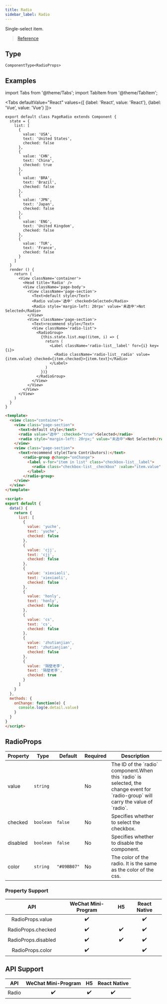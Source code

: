 ```yaml
---
title: Radio
sidebar_label: Radio
---
```


Single-select item.

> [Reference](https://developers.weixin.qq.com/miniprogram/dev/component/radio.html)

## Type

```tsx
ComponentType<RadioProps>
```

## Examples


import Tabs from '@theme/Tabs';
import TabItem from '@theme/TabItem';

<Tabs
  defaultValue="React"
  values={[
    {label: 'React', value: 'React'},
 {label: 'Vue', value: 'Vue'}
 ]}>
<TabItem value="React">

```tsx
export default class PageRadio extends Component {
  state = {
    list: [
      {
        value: 'USA',
        text: 'United States',
        checked: false
      },
      {
        value: 'CHN',
        text: 'China',
        checked: true
      },
      {
        value: 'BRA',
        text: 'Brazil',
        checked: false
      },
      {
        value: 'JPN',
        text: 'Japan',
        checked: false
      },
      {
        value: 'ENG',
        text: 'United Kingdom',
        checked: false
      },
      {
        value: 'TUR',
        text: 'France',
        checked: false
      }
    ]
  }
  render () {
    return (
      <View className='container'>
        <Head title='Radio' />
        <View className='page-body'>
          <View className='page-section'>
            <Text>default style</Text>
            <Radio value='选中' checked>Selected</Radio>
            <Radio style='margin-left: 20rpx' value='未选中'>Not Selected</Radio>
          </View>
          <View className='page-section'>
            <Text>recommend style</Text>
            <View className='radio-list'>
              <RadioGroup>
                {this.state.list.map((item, i) => {
                  return (
                    <Label className='radio-list__label' for={i} key={i}>
                      <Radio className='radio-list__radio' value={item.value} checked={item.checked}>{item.text}</Radio>
                    </Label>
                  )
                })}
              </RadioGroup>
            </View>
          </View>
        </View>
      </View>
    )
  }
}
```
</TabItem>

<TabItem value="Vue">

```html
<template>
  <view class="container">
    <view class="page-section">
      <text>default style</text>
      <radio value="选中" :checked="true">Selected</radio>
      <radio style="margin-left: 20rpx;" value="未选中">Not Selected</radio>
    </view>
    <view class="page-section">
      <text>recommend style(Taro Contributors):</text>
        <radio-group @change="onChange">
          <label v-for="item in list" class="checkbox-list__label">
            <radio class="checkbox-list__checkbox" :value="item.value" :checked="item.checked">{{ item.text }}</radio>
          </label>
        </radio-group>
    </view>
  </view>
</template>

<script>
export default {
  data() {
    return {
      list: [
        {
          value: 'yuche',
          text: 'yuche',
          checked: false
        },
        {
          value: 'cjj',
          text: 'cjj',
          checked: false
        },
        {
          value: 'xiexiaoli',
          text: 'xiexiaoli',
          checked: false
        },
        {
          value: 'honly',
          text: 'honly',
          checked: false
        },
        {
          value: 'cs',
          text: 'cs',
          checked: false
        },
        {
          value: 'zhutianjian',
          text: 'zhutianjian',
          checked: false
        },
        {
          value: '隔壁老李',
          text: '隔壁老李',
          checked: true
        }
      ]
    }
  },
  methods: {
    onChange: function(e) {
      console.log(e.detail.value)
    }
  }
}
</script>
```
  
</TabItem>
</Tabs>

## RadioProps

<table>
  <thead>
    <tr>
      <th>Property</th>
      <th>Type</th>
      <th style={{ textAlign: "center"}}>Default</th>
      <th style={{ textAlign: "center"}}>Required</th>
      <th>Description</th>
    </tr>
  </thead>
  <tbody>
    <tr>
      <td>value</td>
      <td><code>string</code></td>
      <td style={{ textAlign: "center"}}></td>
      <td style={{ textAlign: "center"}}>No</td>
      <td>The ID of the `radio` component.When this `radio` is selected, the change event for `radio-group` will carry the value of `radio`.</td>
    </tr>
    <tr>
      <td>checked</td>
      <td><code>boolean</code></td>
      <td style={{ textAlign: "center"}}><code>false</code></td>
      <td style={{ textAlign: "center"}}>No</td>
      <td>Specifies whether to select the checkbox.</td>
    </tr>
    <tr>
      <td>disabled</td>
      <td><code>boolean</code></td>
      <td style={{ textAlign: "center"}}><code>false</code></td>
      <td style={{ textAlign: "center"}}>No</td>
      <td>Specifies whether to disable the component.</td>
    </tr>
    <tr>
      <td>color</td>
      <td><code>string</code></td>
      <td style={{ textAlign: "center"}}><code>&quot;#09BB07&quot;</code></td>
      <td style={{ textAlign: "center"}}>No</td>
      <td>The color of the radio. It is the same as the color of the css.</td>
    </tr>
  </tbody>
</table>

### Property Support

|         API         | WeChat Mini-Program | H5 | React Native |
|:-------------------:|:-------------------:|:--:|:------------:|
|  RadioProps.value   |         ✔️          |    |      ✔️      |
| RadioProps.checked  |         ✔️          | ✔️ |      ✔️      |
| RadioProps.disabled |         ✔️          | ✔️ |      ✔️      |
|  RadioProps.color   |         ✔️          |    |      ✔️      |

## API Support

|  API  | WeChat Mini-Program | H5 | React Native |
|:-----:|:-------------------:|:--:|:------------:|
| Radio |         ✔️          | ✔️ |      ✔️      |

